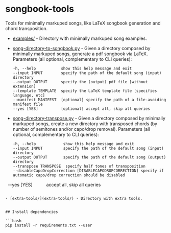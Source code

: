 # songbook-tools

Tools for minimally markuped songs, like LaTeX songbook generation and chord transposition.

- [examples/](examples/) - Directory with minimally markuped song examples.

- [song-directory-to-songbook.py](song-directory-to-songbook.py) - Given a directory composed by minimally markuped songs, generate a pdf songbook via LaTeX. Parameters (all optional, complementary to CLI queries):
   ```
   -h, --help           show this help message and exit
   --input INPUT        specify the path of the default song (input) directory
   --output OUTPUT      specify the (output) pdf file [without extension]
   --template TEMPLATE  specify the LaTeX template file [specifies language, etc]
   --manifest MANIFEST  [optional] specify the path of a file-avoiding manifest file
   --yes [YES]          [optional] accept all, skip all queries
   ```

- [song-directory-transpose.py](song-directory-transpose.py) - Given a directory composed by minimally markuped songs, create a new directory with transposed chords (by number of semitones and/or capo/drop removal). Parameters (all optional, complementary to CLI queries):
   ```
   -h, --help            show this help message and exit
   --input INPUT         specify the path of the default song (input) directory
   --output OUTPUT       specify the path of the default song (output) directory
   --transpose TRANSPOSE  specify half tones of transposition
   --disableCapoDropCorrection [DISABLECAPODROPCORRECTION] specify if automatic capo/drop correction should be disabled
   --yes [YES]           accept all, skip all queries
   ```

- [extra-tools/](extra-tools/) - Directory with extra tools.


## Install dependencies

```bash
pip install -r requirements.txt --user
```
